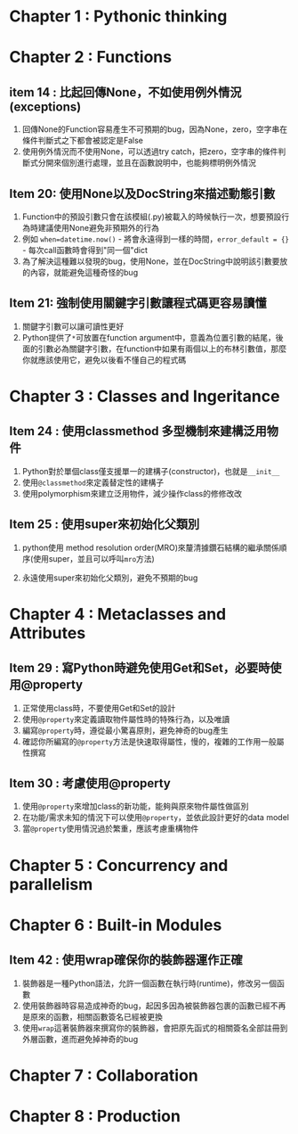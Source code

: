 # Chapter 1 : Pythonic thinking

# Chapter 2 : Functions

## item 14 : 比起回傳None，不如使用例外情況(exceptions)

1. 回傳None的Function容易產生不可預期的bug，因為None，zero，空字串在條件判斷式之下都會被認定是False
2. 使用例外情況而不使用None，可以透過try catch，把zero，空字串的條件判斷式分開來個別進行處理，並且在函數說明中，也能夠標明例外情況 

## Item 20: 使用None以及DocString來描述動態引數

1. Function中的預設引數只會在該模組(.py)被載入的時候執行一次，想要預設行為時建議使用None避免非預期外的行為
2. 例如 `when=datetime.now()` - 將會永遠得到一樣的時間，`error_default = {}` - 每次call函數時會得到"同一個"dict
3. 為了解決這種難以發現的bug，使用None，並在DocString中說明該引數要放的內容，就能避免這種奇怪的bug

## Item 21: 強制使用關鍵字引數讓程式碼更容易讀懂

1. 關鍵字引數可以讓可讀性更好
2. Python提供了`*`可放置在function argument中，意義為位置引數的結尾，後面的引數必為關鍵字引數，在function中如果有兩個以上的布林引數值，那麼你就應該使用它，避免以後看不懂自己的程式碼

# Chapter 3 : Classes and Ingeritance

## Item 24 : 使用classmethod 多型機制來建構泛用物件

1. Python對於單個class僅支援單一的建構子(constructor)，也就是`__init__`
2. 使用`@classmethod`來定義替定性的建構子
3. 使用polymorphism來建立泛用物件，減少操作class的修修改改

## Item 25 : 使用super來初始化父類別 

1. python使用 method resolution order(MRO)來釐清據鑽石結構的繼承關係順序(使用super，並且可以呼叫`mro`方法)

2. 永遠使用super來初始化父類別，避免不預期的bug

# Chapter 4 : Metaclasses and Attributes

## Item 29 : 寫Python時避免使用Get和Set，必要時使用@property

1. 正常使用class時，不要使用Get和Set的設計
2. 使用`@property`來定義讀取物件屬性時的特殊行為，以及唯讀
3. 編寫`@property`時，遵從最小驚喜原則，避免神奇的bug產生
4. 確認你所編寫的`@property`方法是快速取得屬性，慢的，複雜的工作用一般屬性撰寫

## Item 30 : 考慮使用@property

1. 使用`@property`來增加class的新功能，能夠與原來物件屬性做區別
2. 在功能/需求未知的情況下可以使用`@property`，並依此設計更好的data model
3. 當`@property`使用情況過於繁重，應該考慮重構物件

# Chapter 5 : Concurrency and parallelism

# Chapter 6 : Built-in Modules

## Item 42 : 使用wrap確保你的裝飾器運作正確

1. 裝飾器是一種Python語法，允許一個函數在執行時(runtime)，修改另一個函數
2. 使用裝飾器時容易造成神奇的bug，起因多因為被裝飾器包裹的函數已經不再是原來的函數，相關函數簽名已經被更換
3. 使用`wrap`這著裝飾器來撰寫你的裝飾器，會把原先函式的相關簽名全部註冊到外層函數，進而避免掉神奇的bug

# Chapter 7 : Collaboration

# Chapter 8 : Production
